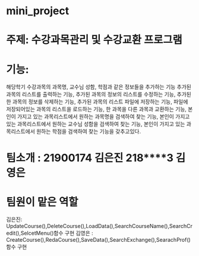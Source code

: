 # mini_project
# 주제: 수강과목관리 및 수강교환 프로그램
# 기능: 
해당학기 수강과목의 과목명, 교수님 성함, 학점과 같은 정보들을 추가하는 기능 
추가된 과목의 리스트를 출력하는 기능, 추가된 과목의 정보의 리스트를 수정하는 기능, 추가된 한 과목의 정보를 삭제하는 기능,
추가된 과목의 리스트 파일에 저장하는 기능, 파일에 저장되어있는 과목의 리스트을 로드하는 기능, 한 과목을 다른 과목과 교환하는 기능,
본인이 가지고 있는 과목리스트에서 원하는 과목명을 검색하여 찾는 기능, 본인이 가지고 있는 과목리스트에서 원하는 교수님 성함을 검색하여 찾는 기능, 본인이 가지고      있는 과목리스트에서 원하는 학점을 검색하여 찾는 기능을 갖추고있다.
# 팀소개 : 21900174 김은진 218****3 김영은
# 팀원이 맡은 역할
김은진:  UpdateCourse(),DeleteCourse(),LoadData(),SearchCourseName(),SearchCredit(),SelcetMenu()함수 구현
김영은 : CreateCourse(),RedaCourse(),SaveData(),SearchExchange(),SearachProf() 함수 구현
